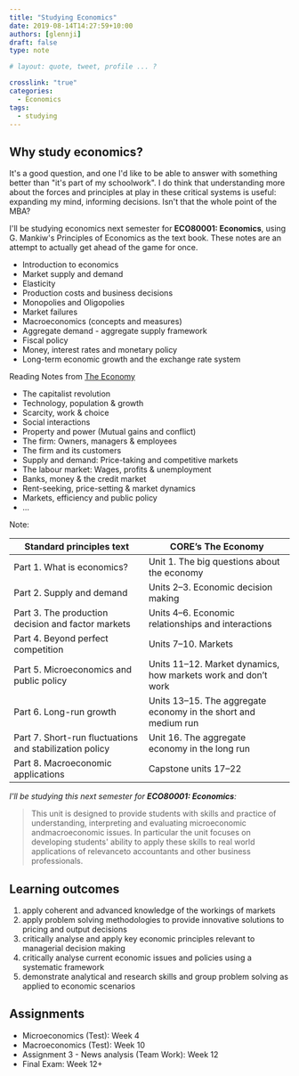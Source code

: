 ```yaml
---
title: "Studying Economics"
date: 2019-08-14T14:27:59+10:00
authors: [glennji]
draft: false
type: note

# layout: quote, tweet, profile ... ?

crosslink: "true"
categories:
  - Economics
tags:
  - studying
---
```

## Why study economics?
It's a good question, and one I'd like to be able to answer with something better than "it's part of my schoolwork". I do think that understanding more about the forces and principles at play in these critical systems is useful: expanding my mind, informing decisions.  Isn't that the whole point of the MBA?

I'll be studying economics next semester for **ECO80001: Economics**, using G. Mankiw's Principles of Economics as the text book. These notes are an attempt to actually get ahead of the game for once.

- Introduction to economics
- Market supply and demand
- Elasticity
- Production costs and business decisions
- Monopolies and Oligopolies
- Market failures
- Macroeconomics (concepts and measures)
- Aggregate demand - aggregate supply framework
- Fiscal policy
- Money, interest rates and monetary policy
- Long-term economic growth and the exchange rate system

Reading Notes from [The Economy](http://www.core-econ.org/the-economy/book/text/0-3-contents.html)

- The capitalist revolution
- Technology, population & growth
- Scarcity, work & choice
- Social interactions
- Property and power (Mutual gains and conflict)
- The firm: Owners, managers & employees
- The firm and its customers
- Supply and demand: Price-taking and competitive markets
- The labour market: Wages, profits & unemployment
- Banks, money & the credit market
- Rent-seeking, price-setting & market dynamics
- Markets, efficiency and public policy
- ...


Note:

| Standard principles text|	CORE’s The Economy|
|---|---|
|Part 1. What is economics?	| Unit 1. The big questions about the economy|
|Part 2. Supply and demand	|Units 2–3. Economic decision making|
|Part 3. The production decision and factor markets	|Units 4–6. Economic relationships and interactions
|Part 4. Beyond perfect competition	|Units 7–10. Markets
|Part 5. Microeconomics and public policy	|Units 11–12. Market dynamics, how markets work and don’t work
|Part 6. Long-run growth	|Units 13–15. The aggregate economy in the short and medium run
|Part 7. Short-run fluctuations and stabilization policy	|Unit 16. The aggregate economy in the long run
|Part 8. Macroeconomic applications	|Capstone units 17–22

_I'll be studying this next semester for **ECO80001: Economics**:_

> This unit is designed to provide students with skills and practice of understanding, interpreting and evaluating microeconomic andmacroeconomic issues. In particular the unit focuses on developing students' ability to apply these skills to real world applications of relevanceto accountants and other business professionals.

## Learning outcomes

  1. apply coherent and advanced knowledge of the workings of markets
  2. apply problem solving methodologies to provide innovative solutions to pricing and output decisions
  3. critically analyse and apply key economic principles relevant to managerial decision making
  4. critically analyse current economic issues and policies using a systematic framework
  5. demonstrate analytical and research skills and group problem solving as applied to economic scenarios

## Assignments
  - Microeconomics (Test): Week 4
  - Macroeconomics (Test): Week 10
  - Assignment 3 - News analysis (Team Work): Week 12
  - Final Exam: Week 12+
